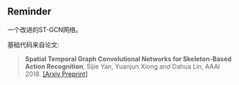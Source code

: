 ## Reminder
一个改进的ST-GCN网络。

基础代码来自论文:

> **Spatial Temporal Graph Convolutional Networks for Skeleton-Based Action Recognition**, Sijie Yan, Yuanjun Xiong and Dahua Lin, AAAI 2018. [[Arxiv Preprint]](https://arxiv.org/abs/1801.07455)


  
